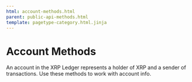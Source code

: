 ```yaml
---
html: account-methods.html
parent: public-api-methods.html
template: pagetype-category.html.jinja
---
```

# Account Methods

An account in the XRP Ledger represents a holder of XRP and a sender of transactions. Use these methods to work with account info.